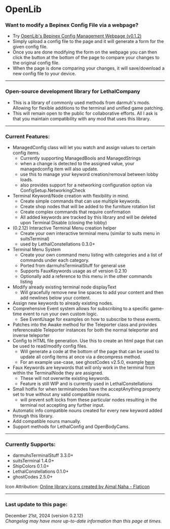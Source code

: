 # OpenLib

### Want to modify a Bepinex Config File via a webpage?
- Try [OpenLib's Bepinex Config Management Webpage (v0.1.2)](https://darmuh.github.io/OpenLib/OpenLib/Website/Examples/ConfigManagement.html)
- Simply upload a config file to the page and it will generate a form for the given config file.
- Once you are done modifying the form on the webpage you can then click the button at the bottom of the page to compare your changes to the original config file.
- When the page is done comparing your changes, it will save/download a new config file to your device.

---

### Open-source development library for LethalCompany

- This is a library of commonly used methods from darmuh's mods. Allowing for flexible additions to the terminal and unified game patching.
- This will remain open to the public for collaborative efforts. All I ask is that you maintain compatibility with any mod that uses this library.

---

### Current Features:
- ManagedConfig class will let you watch and assign values to certain config items.
	- Currently supporting ManagedBools and ManagedStrings
	- when a change is detected to the assigned value, your managedconfig item will also update.
	- use this to manage your keyword creation/removal between lobby loads.
	- also provides support for a networking configuration option via ConfigSetup.NetworkingCheck
- Terminal Keyword/Node creation with flexibility in mind.
	- Create simple commands that can use multiple keywords.
	- Create shop nodes that will be added to the furniture rotation list
	- Create complex commands that require confirmation
	- All added keywords are tracked by this library and will be deleted upon Terminal Disable (closing the lobby)
- (0.2.12) Interactive Terminal Menu creation helper
	- Create your own interactive terminal menu (similar to suits menu in suitsTerminal)
	- used by LethalConstellations 0.3.0+
- Terminal Menu System
	- Create your own command menu listing with categories and a list of commands under each category.
	- Ported from darmuhsTerminalStuff for general use
	- Supports FauxKeywords usage as of version 0.2.10
	- Optionally add a reference to this menu in the other commands listing
- Modify already existing terminal node displayText
	- Will gracefully remove new line spaces to add your content and then add newlines below your content.
- Assign new keywords to already existing nodes.
- Comprehensive Event system allows for subscribing to a specific game-time event to run your own custom logic. 
	- See EventUsage for examples on how to subscribe to these events.
- Patches into the Awake method for the Teleporter class and provides referenceable Teleporter instances for both the normal teleporter and inverse teleporter
- Config to HTML file generation. Use this to create an html page that can be used to read/modify config files.
	- Will generate a code at the bottom of the page that can be used to update all config items at once via a decompress method.
	- For an example use-case, see ghostCodes v2.5.0, example [here](https://darmuh.github.io/OpenLib/OpenLib/Website/Examples/darmuh.ghostCodes.Setup.cfg_generator.htm)
- Faux Keywords are keywords that will only work in the terminal from within the TerminalNode they are assigned.
	- These will not overwrite existing keywords.
	- Feature is still WIP and is currently used in LethalConstellations
- Small hotfix for when terminalnodes have the acceptAnything property set to true without any valid compatible nouns.
	- will prevent soft locks from these particular nodes resulting in the terminal not accepting any further input.
- Automatic info compatible nouns created for every new keyword added through this library.
- Add compatible nouns manually.
- Support methods for LethalConfig and OpenBodyCams.

---

### Currently Supports:
 - darmuhsTerminalStuff 3.3.0+
 - suitsTerminal 1.4.0+
 - ShipColors 0.1.0+
 - LethalConstellations 0.1.0+
 - ghostCodes 2.5.0+

Icon Attribution:
[Online library icons created by Ajmal Naha - Flaticon](https://www.flaticon.com/free-icons/online-library)

---

### Last update to this page:
December 21st, 2024 (version 0.2.12)  
*Changelog may have more up-to-date information than this page at times.*